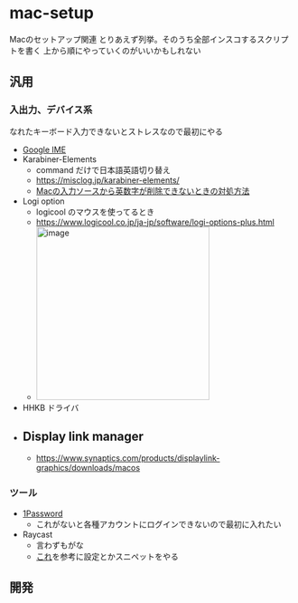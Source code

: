 # mac-setup
Macのセットアップ関連
とりあえず列挙。そのうち全部インスコするスクリプトを書く
上から順にやっていくのがいいかもしれない

## 汎用



### 入出力、デバイス系
なれたキーボード入力できないとストレスなので最初にやる
- [Google IME](https://www.google.co.jp/ime/)
- Karabiner-Elements
  - command だけで日本語英語切り替え
  - https://misclog.jp/karabiner-elements/
  - [Macの入力ソースから英数字が削除できないときの対処方法](https://www.karakaram.com/deleting-alphanumeric-input-sources-on-macos-bigsur/)
- Logi option
  - logicool のマウスを使ってるとき
  - https://www.logicool.co.jp/ja-jp/software/logi-options-plus.html
  - <img width="306" alt="image" src="https://github.com/user-attachments/assets/2647c30e-8998-4bd7-8f23-7b7c9a3d85f4">
- HHKB ドライバ
- Display link manager
  - 
  - https://www.synaptics.com/products/displaylink-graphics/downloads/macos

### ツール
- [1Password](https://1password.com/jp?utm_source=google&utm_medium=cpc&utm_campaign=11597980254&utm_content=483527328649&utm_term=1password&gad_source=1&gclid=Cj0KCQjw_sq2BhCUARIsAIVqmQu9JbdBcRL3Nfe_DA-91cRVUukROISfTPFo3mtkcyl9xhrj5IWKVAEaAkyEEALw_wcB&gclsrc=aw.ds)
  - これがないと各種アカウントにログインできないので最初に入れたい
- Raycast
  - 言わずもがな
  - [これ](https://zenn.dev/ichigoooo/articles/5111e8a96a4c19)を参考に設定とかスニペットをやる




 ## 開発
